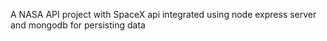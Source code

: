 A NASA API project with SpaceX api integrated using node express server and mongodb for persisting data

